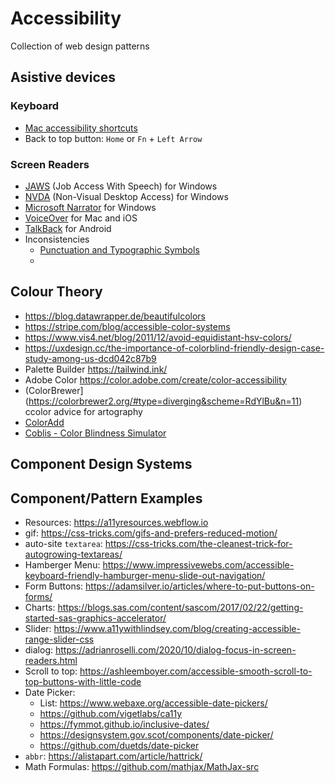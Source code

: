 # Accessibility
Collection of web design patterns

## Asistive devices
### Keyboard
- [Mac accessibility shortcuts](https://support.apple.com/en-ca/HT204434)
- Back to top button: `Home` or `Fn` + `Left Arrow`
### Screen Readers
- [JAWS](https://www.freedomscientific.com/Products/software/JAWS/) (Job Access With Speech) for Windows
- [NVDA](https://www.nvaccess.org/about-nvda/) (Non-Visual Desktop Access) for Windows
- [Microsoft Narrator](https://support.microsoft.com/en-us/help/17173/windows-10-hear-text-read-aloud) for Windows
- [VoiceOver](https://www.apple.com/accessibility/mac/vision/) for Mac and iOS
- [TalkBack](https://support.google.com/accessibility/android/answer/6283677?hl=en) for Android
- Inconsistencies
  - [Punctuation and Typographic Symbols](https://www.deque.com/blog/dont-screen-readers-read-whats-screen-part-1-punctuation-typographic-symbols/)
  - 
  
## Colour Theory
- https://blog.datawrapper.de/beautifulcolors
- https://stripe.com/blog/accessible-color-systems
- https://www.vis4.net/blog/2011/12/avoid-equidistant-hsv-colors/
- https://uxdesign.cc/the-importance-of-colorblind-friendly-design-case-study-among-us-dcd042c87b9
- Palette Builder https://tailwind.ink/
- Adobe Color https://color.adobe.com/create/color-accessibility
- (ColorBrewer](https://colorbrewer2.org/#type=diverging&scheme=RdYlBu&n=11) ccolor advice for artography
- [ColorAdd](http://www.coloradd.net/code.asp)
- [Coblis - Color Blindness Simulator](https://www.color-blindness.com/coblis-color-blindness-simulator/)

## Component Design Systems



## Component/Pattern Examples
- Resources: https://a11yresources.webflow.io
- gif: https://css-tricks.com/gifs-and-prefers-reduced-motion/
- auto-site `textarea`: https://css-tricks.com/the-cleanest-trick-for-autogrowing-textareas/
- Hamberger Menu: https://www.impressivewebs.com/accessible-keyboard-friendly-hamburger-menu-slide-out-navigation/
- Form Buttons: https://adamsilver.io/articles/where-to-put-buttons-on-forms/
- Charts: https://blogs.sas.com/content/sascom/2017/02/22/getting-started-sas-graphics-accelerator/
- Slider: https://www.a11ywithlindsey.com/blog/creating-accessible-range-slider-css
- dialog: https://adrianroselli.com/2020/10/dialog-focus-in-screen-readers.html
- Scroll to top: https://ashleemboyer.com/accessible-smooth-scroll-to-top-buttons-with-little-code
- Date Picker: 
  - List: https://www.webaxe.org/accessible-date-pickers/
  - https://github.com/vigetlabs/ca11y
  - https://fymmot.github.io/inclusive-dates/
  - https://designsystem.gov.scot/components/date-picker/
  - https://github.com/duetds/date-picker
- `abbr`: https://alistapart.com/article/hattrick/
- Math Formulas: https://github.com/mathjax/MathJax-src


